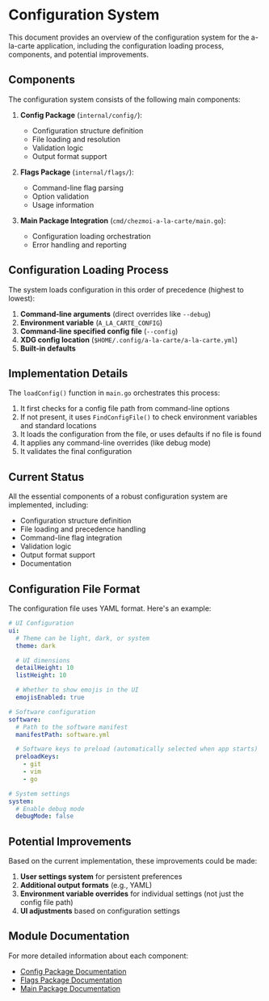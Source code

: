 # Configuration System

This document provides an overview of the configuration system for the a-la-carte application, including the configuration loading process, components, and potential improvements.

## Components

The configuration system consists of the following main components:

1. **Config Package** (`internal/config/`):

   - Configuration structure definition
   - File loading and resolution
   - Validation logic
   - Output format support

2. **Flags Package** (`internal/flags/`):

   - Command-line flag parsing
   - Option validation
   - Usage information

3. **Main Package Integration** (`cmd/chezmoi-a-la-carte/main.go`):
   - Configuration loading orchestration
   - Error handling and reporting

## Configuration Loading Process

The system loads configuration in this order of precedence (highest to lowest):

1. **Command-line arguments** (direct overrides like `--debug`)
2. **Environment variable** (`A_LA_CARTE_CONFIG`)
3. **Command-line specified config file** (`--config`)
4. **XDG config location** (`$HOME/.config/a-la-carte/a-la-carte.yml`)
5. **Built-in defaults**

## Implementation Details

The `loadConfig()` function in `main.go` orchestrates this process:

1. It first checks for a config file path from command-line options
2. If not present, it uses `FindConfigFile()` to check environment variables and standard locations
3. It loads the configuration from the file, or uses defaults if no file is found
4. It applies any command-line overrides (like debug mode)
5. It validates the final configuration

## Current Status

All the essential components of a robust configuration system are implemented, including:

- Configuration structure definition
- File loading and precedence handling
- Command-line flag integration
- Validation logic
- Output format support
- Documentation

## Configuration File Format

The configuration file uses YAML format. Here's an example:

```yaml
# UI Configuration
ui:
  # Theme can be light, dark, or system
  theme: dark

  # UI dimensions
  detailHeight: 10
  listHeight: 10

  # Whether to show emojis in the UI
  emojisEnabled: true

# Software configuration
software:
  # Path to the software manifest
  manifestPath: software.yml

  # Software keys to preload (automatically selected when app starts)
  preloadKeys:
    - git
    - vim
    - go

# System settings
system:
  # Enable debug mode
  debugMode: false
```

## Potential Improvements

Based on the current implementation, these improvements could be made:

1. **User settings system** for persistent preferences
2. **Additional output formats** (e.g., YAML)
3. **Environment variable overrides** for individual settings (not just the config file path)
4. **UI adjustments** based on configuration settings

## Module Documentation

For more detailed information about each component:

- [Config Package Documentation](internal/config/README.md)
- [Flags Package Documentation](internal/flags/README.md)
- [Main Package Documentation](cmd/chezmoi-a-la-carte/README.md)
